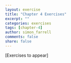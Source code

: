 ```yaml
---
layout: exercise
title: "Chapter 4 Exercises"
excerpt: ""
categories: exercises
tags: [chapter-4]
author: simon_farrell
comments: false
share: false
---
```


[Exercises to appear]